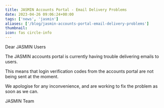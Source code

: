 ```yaml
---
title: JASMIN Accounts Portal - Email Delivery Problems
date: 2023-04-26 09:06:24+00:00
tags: ['news', 'jasmin']
aliases: ['/blog/jasmin-accounts-portal-email-delivery-problems']
thumbnail: 
icon: fas circle-info
---
```


Dear JASMIN Users  
  



The JASMIN accounts portal is currently having trouble delivering emails to users.


This means that login verification codes from the accounts portal are not being sent at the moment.  
  



We apologise for any inconvenience, and are working to fix the problem as soon as we can.  
  



JASMIN Team


